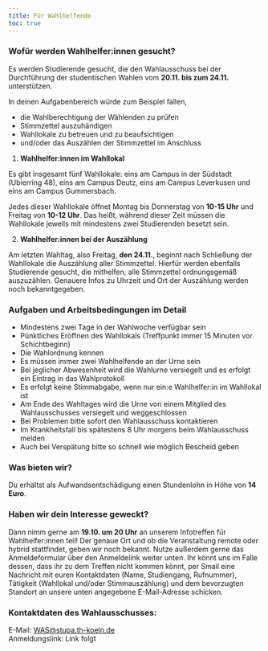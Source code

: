 ```yaml
---
title: Für Wahlhelfende
toc: true
---
```


### Wofür werden Wahlhelfer:innen gesucht?

Es werden Studierende gesucht, die den Wahlausschuss bei der Durchführung der studentischen Wahlen vom **20.11. bis zum 24.11.** unterstützen.

In deinen Aufgabenbereich würde zum Beispiel fallen,

- die Wahlberechtigung der Wählenden zu prüfen
- Stimmzettel auszuhändigen
- Wahllokale zu betreuen und zu beaufsichtigen
- und/oder das Auszählen der Stimmzettel im Anschluss

1. **Wahlhelfer:innen im Wahllokal**

Es gibt insgesamt fünf Wahllokale: eins am Campus in der Südstadt (Ubierring 48), eins am Campus Deutz, eins am Campus Leverkusen und eins am Campus Gummersbach.

Jedes dieser Wahllokale öffnet Montag bis Donnerstag von **10-15 Uhr** und Freitag von **10-12 Uhr**. Das heißt, während dieser Zeit müssen die Wahllokale jeweils mit mindestens zwei Studierenden besetzt sein.

2. **Wahlhelfer:innen bei der Auszählung**

Am letzten Wahltag, also Freitag, **den 24.11.**, beginnt nach Schließung der Wahllokale die Auszählung aller Stimmzettel. Hierfür werden ebenfalls Studierende gesucht, die mithelfen, alle Stimmzettel ordnungsgemäß auszuzählen. Genauere Infos zu Uhrzeit und Ort der Auszählung werden noch bekanntgegeben.

### Aufgaben und Arbeitsbedingungen im Detail

- Mindestens zwei Tage in der Wahlwoche verfügbar sein
- Pünktliches Eröffnen des Wahllokals (Treffpunkt immer 15 Minuten vor Schichtbeginn)
- Die Wahlordnung kennen
- Es müssen immer zwei Wahlhelfende an der Urne sein
- Bei jeglicher Abwesenheit wird die Wahlurne versiegelt und es erfolgt ein Eintrag in das Wahlprotokoll
- Es erfolgt keine Stimmabgabe, wenn nur ein:e Wahlhelfer:in im Wahllokal ist
- Am Ende des Wahltages wird die Urne von einem Mitglied des Wahlausschusses versiegelt und weggeschlossen
- Bei Problemen bitte sofort den Wahlausschuss kontaktieren
- Im Krankheitsfall bis spätestens 8 Uhr morgens beim Wahlausschuss melden
- Auch bei Verspätung bitte so schnell wie möglich Bescheid geben

### Was bieten wir?

Du erhältst als Aufwandsentschädigung einen Stundenlohn in Höhe von **14 Euro**.

### Haben wir dein Interesse geweckt?

Dann nimm gerne am **19.10. um 20 Uhr** an unserem Infotreffen für Wahlhelfer:innen teil!
Der genaue Ort und ob die Veranstaltung remote oder hybrid stattfindet, geben wir noch bekannt.
Nutze außerdem gerne das Anmeldeformular über den Anmeldelink weiter unten. Ihr könnt uns im Falle dessen, dass ihr zu dem Treffen nicht kommen könnt, per Smail eine Nachricht mit euren Kontaktdaten (Name, Studiengang, Rufnummer), Tätigkeit (Wahllokal und/oder Stimmauszählung) und dem bevorzugten Standort an unsere unten angegebene E-Mail-Adresse schicken.

### Kontaktdaten des Wahlausschusses:

E-Mail: WAS@stupa.th-koeln.de  
Anmeldungslink: Link folgt
